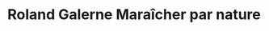 ---
title: "Roland Galerne Maraîcher par nature"
url: /bouge-chambalud/roland-galerne-maraicher-par-nature/
shop: Hofladen
---